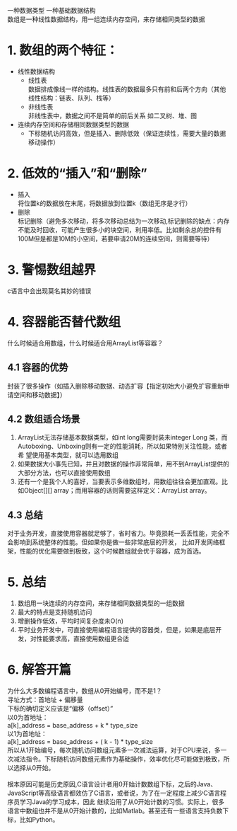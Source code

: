 一种数据类型  一种基础数据结构<br>
数组是一种线性数据结构，用一组连续内存空间，来存储相同类型的数据<br>
# 1. 数组的两个特征：
- 线性数据结构
    - 线性表<br>数据排成像线一样的结构。线性表的数据最多只有前和后两个方向（其他线性结构：链表、队列、栈等）
    - 非线性表<br>非线性表中，数据之间不是简单的前后关系 如二叉树、堆、图
- 连续内存空间和存储相同数据类型的数据
    - 下标随机访问高效，但是插入、删除低效（保证连续性，需要大量的数据移动操作）

# 2. 低效的“插入”和“删除”
- 插入
    <br>将位置k的数据放在末尾，将数据放到位置k（数组无序是才行）
- 删除 
    <br>标记删除（避免多次移动，将多次移动总结为一次移动,标记删除的缺点：内存不能及时回收，可能产生很多小的块空间，利用率低。比如剩余总的控件有100M但是都是10M的小空间，若要申请20M的连续空间，则需要等待）
# 3. 警惕数组越界
c语言中会出现莫名其妙的错误
# 4. 容器能否替代数组
什么时候适合用数组，什么时候适合用ArrayList等容器？
## 4.1 容器的优势
封装了很多操作（如插入删除移动数据、动态扩容【指定初始大小避免扩容重新申请空间和移动数据】）
## 4.2 数组适合场景
1. ArrayList无法存储基本数据类型，如int long需要封装未integer Long 类，而Autoboxing、Unboxing则有一定的性能消耗，所以如果特别关注性能，或者希
望使用基本类型，就可以选用数组
2. 如果数据大小事先已知，并且对数据的操作非常简单，用不到ArrayList提供的大部分方法，也可以直接使用数组
3. 还有一个是我个人的喜好，当要表示多维数组时，用数组往往会更加直观。比如Object[][] array；而用容器的话则需要这样定义：ArrayList<ArrayList > array。
## 4.3 总结
对于业务开发，直接使用容器就足够了，省时省力。毕竟损耗一丢丢性能，完全不会影响到系统整体的性能。但如果你是做一些非常底层的开发，
比如开发网络框架，性能的优化需要做到极致，这个时候数组就会优于容器，成为首选。
# 5. 总结
1. 数组用一块连续的内存空间，来存储相同数据类型的一组数据
2. 最大的特点是支持随机访问
3. 增删操作低效，平均时间复杂度未O(n)
4. 平时业务开发中，可直接使用编程语言提供的容器类，但是，如果是底层开发，对性能要求高，直接使用数组更合适
# 6. 解答开篇
为什么大多数编程语言中，数组从0开始编号，而不是1？<br>
寻址方式：首地址 + 偏移量<br>
下标的确切定义应该是“偏移（offset）”<br>
以0为首地址：<br>
a[k]_address = base_address + k * type_size<br>
以1为首地址：<br>
a[k]_address = base_address + ( k - 1) * type_size<br>
所以从1开始编号，每次随机访问数组元素多一次减法运算，对于CPU来说，多一次减法指令。下标随机访问数组元素作为基础操作，效率优化尽可能做到极致，所以选择从0开始。<br><br>
根本原因可能是历史原因,C语言设计者用0开始计数数组下标，之后的Java、JavaScript等高级语言都效仿了C语言，或者说，为了在一定程度上减少C语言程序员学习Java的学习成本，因此
继续沿用了从0开始计数的习惯。实际上，很多语言中数组也并不是从0开始计数的，比如Matlab。甚至还有一些语言支持负数下标，比如Python。